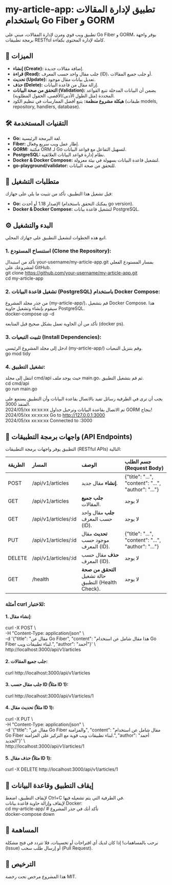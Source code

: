 # **my-article-app: تطبيق لإدارة المقالات باستخدام Go Fiber و GORM**

تطبيق ويب قوي ومرن لإدارة المقالات، مبني على Go Fiber و GORM، يوفر واجهة برمجة تطبيقات RESTful كاملة لإدارة المحتوى بكفاءة.

## **🚀 الميزات**

* **إنشاء (Create):** إضافة مقالات جديدة.  
* **قراءة (Read):** جلب مقال واحد حسب المعرف (ID)، أو جلب جميع المقالات.  
* **تحديث (Update):** تعديل بيانات مقال موجود.  
* **حذف (Delete):** إزالة مقال من قاعدة البيانات.  
* **التحقق من صحة البيانات (Validation):** يضمن أن البيانات المدخلة تتبع القواعد المحددة (مثل الطول الأدنى/الأقصى، الحقول المطلوبة).  
* **هيكلة مشروع منظمة:** يتبع أفضل الممارسات في تنظيم الكود (طبقات models, repository, handlers, database).

## **🛠️ التقنيات المستخدمة**

* **Go:** لغة البرمجة الرئيسية.  
* **Fiber:** إطار عمل ويب سريع وفعال.  
* **GORM:** مكتبة ORM لـ Go لتسهيل التفاعل مع قواعد البيانات.  
* **PostgreSQL:** نظام إدارة قواعد البيانات العلائقية.  
* **Docker & Docker Compose:** لتشغيل قاعدة البيانات بسهولة في بيئة معزولة.  
* **go-playground/validator:** للتحقق من صحة البيانات.

## **📝 متطلبات التشغيل**

قبل تشغيل هذا التطبيق، تأكد من تثبيت ما يلي على جهازك:

* **Go:** الإصدار 1.18 أو أحدث (يمكنك التحقق باستخدام go version).  
* **Docker & Docker Compose:** لتشغيل قاعدة بيانات PostgreSQL.

## **⚙️ البدء والتشغيل**

اتبع هذه الخطوات لتشغيل التطبيق على جهازك المحلي.

### **1\. استنساخ المستودع (Clone the Repository):**

تأكد من استبدال your-username/my-article-app.git بمسار المستودع الفعلي لمشروعك على GitHub.  
git clone https://github.com/your-username/my-article-app.git  
cd my-article-app

### **2\. تشغيل قاعدة البيانات (PostgreSQL) باستخدام Docker Compose:**

من جذر مجلد المشروع (my-article-app/)، قم بتشغيل Docker Compose. هذا سيقوم بإنشاء وتشغيل حاوية PostgreSQL.  
docker-compose up \-d

تأكد من أن الحاوية تعمل بشكل صحيح قبل المتابعة (docker ps).

### **3\. تثبيت التبعيات (Install Dependencies):**

ادخل إلى مجلد المشروع الرئيسي (my-article-app/) وقم بتنزيل التبعيات.  
go mod tidy

### **4\. تشغيل التطبيق:**

انتقل إلى مجلد cmd/api حيث يوجد ملف main.go، ثم قم بتشغيل التطبيق.  
cd cmd/api  
go run main.go

يجب أن ترى في الطرفية رسائل تفيد بالاتصال بقاعدة البيانات وأن التطبيق يستمع على المنفذ 3000\.  
2024/05/xx xx:xx:xx تم الاتصال بقاعدة البيانات وترحيل جداول GORM بنجاح\!  
2024/05/xx xx:xx:xx Go to http://127.0.0.1:3000  
2024/05/xx xx:xx:xx Connected to :3000

## **🚀 واجهات برمجة التطبيقات (API Endpoints)**

التطبيق يوفر واجهات برمجة التطبيقات (RESTful APIs) التالية:

| الطريقة | المسار | الوصف | جسم الطلب (Request Body) |
| :---- | :---- | :---- | :---- |
| POST | /api/v1/articles | **إنشاء** مقال جديد. | {"title": "...", "content": "...", "author": "..."} |
| GET | /api/v1/articles | **جلب جميع** المقالات. | لا يوجد |
| GET | /api/v1/articles/:id | **جلب** مقال واحد حسب المعرف (ID). | لا يوجد |
| PUT | /api/v1/articles/:id | **تحديث** مقال موجود حسب المعرف (ID). | {"title": "...", "content": "...", "author": "..."} |
| DELETE | /api/v1/articles/:id | **حذف** مقال حسب المعرف (ID). | لا يوجد |
| GET | /health | **التحقق من صحة** حالة تشغيل التطبيق (Health Check). | لا يوجد |

### **أمثلة curl للاختبار:**

#### **1\. إنشاء مقال:**

curl \-X POST \\  
     \-H "Content-Type: application/json" \\  
     \-d '{"title": "مقال عن Go Fiber", "content": "هذا مقال شامل عن استخدام Go Fiber لبناء تطبيقات ويب.", "author": "أحمد"}' \\  
     http://localhost:3000/api/v1/articles

#### **2\. جلب جميع المقالات:**

curl http://localhost:3000/api/v1/articles

#### **3\. جلب مقال حسب ID (مثلاً ID 1):**

curl http://localhost:3000/api/v1/articles/1

#### **4\. تحديث مقال (مثلاً ID 1):**

curl \-X PUT \\  
     \-H "Content-Type: application/json" \\  
     \-d '{"title": "مقال عن Go Fiber والمزامنة", "content": "مقال شامل عن استخدام Go Fiber لبناء تطبيقات ويب قوية مع التركيز على المزامنة.", "author": "أحمد الجديد"}' \\  
     http://localhost:3000/api/v1/articles/1

#### **5\. حذف مقال (مثلاً ID 1):**

curl \-X DELETE http://localhost:3000/api/v1/articles/1

## **🛑 إيقاف التطبيق وقاعدة البيانات**

لإيقاف التطبيق، اضغط Ctrl+C في الطرفية التي يتم تشغيله فيها.  
لإيقاف وإزالة حاوية قاعدة بيانات Docker:  
cd my-article-app/ \# تأكد أنك في جذر المشروع  
docker-compose down

## **🤝 المساهمة**

نرحب بالمساهمات\! إذا كان لديك أي اقتراحات أو تحسينات، فلا تتردد في فتح مشكلة (Issue) أو إرسال طلب سحب (Pull Request).

## **📄 الترخيص**

هذا المشروع مرخص تحت رخصة MIT.